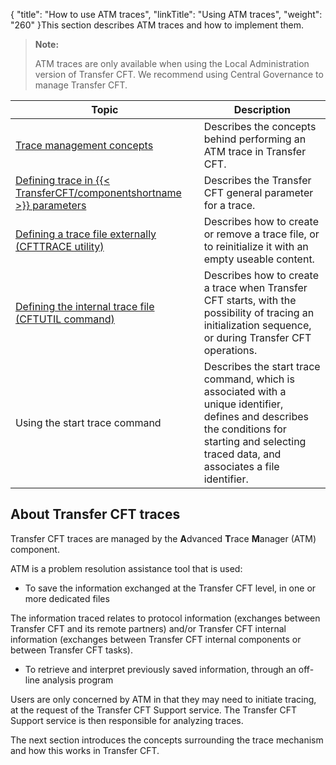 {
    "title": "How to use ATM traces",
    "linkTitle": "Using ATM traces",
    "weight": "260"
}This section describes ATM traces and how to implement them.

> **Note:**
>
> ATM traces are only available when using the Local Administration version of Transfer CFT. We recommend using Central Governance to manage Transfer CFT.


| Topic  | Description  |
| --- | --- |
|  <a href="trace_management">Trace management concepts</a>  |  Describes the concepts behind performing an ATM trace in Transfer CFT.  |
|  <a href="parameter_settings">Defining trace in {{< TransferCFT/componentshortname  >}} parameters</a>  |  Describes the Transfer CFT general parameter for a trace.  |
|  <a href="defining_a_trace_file_externally">Defining a trace file externally (CFTTRACE utility)</a>  |  Describes how to create or remove a trace file, or to reinitialize it with an empty useable content.  |
|  <a href="defining_the_internal_trace_file">Defining the internal trace file (CFTUTIL command)</a>  |  Describes how to create a trace when Transfer CFT starts, with the possibility of tracing an initialization sequence, or during Transfer CFT operations.  |
|  Using the start trace command  |  Describes the start trace command, which is associated with a unique identifier, defines and describes the conditions for starting and selecting traced data, and associates a file identifier.  |


## About Transfer CFT traces

Transfer CFT traces are managed by the **A**dvanced
<span style="font-weight: bold;">T</span>race <span style="font-weight: bold;">M</span>anager
(ATM) component.

ATM is a problem resolution assistance tool that is used:

-   To save the information
    exchanged at the <span class="mc-variable axway_variables.Component_Long_Name variable">Transfer CFT</span> level, in one or more dedicated files

The information traced relates to protocol information
(exchanges between Transfer CFT and its remote partners) and/or Transfer
CFT internal information (exchanges between Transfer CFT internal components
or between Transfer CFT tasks).

-   To retrieve and
    interpret previously saved information, through an off-line analysis program

Users are only concerned by ATM in that they may need to initiate tracing,
at the request of the Transfer CFT Support service. The Transfer CFT Support
service is then responsible for analyzing traces.

The next section introduces the concepts
surrounding the trace mechanism and how this works in Transfer CFT.
